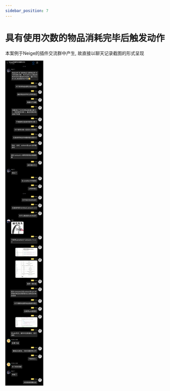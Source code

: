 ```yaml
---
sidebar_position: 7
---
```


# 具有使用次数的物品消耗完毕后触发动作

本案例于Neige的插件交流群中产生, 故直接以聊天记录截图的形式呈现

![](_images/具有使用次数的物品消耗完毕后触发动作.jpg)
